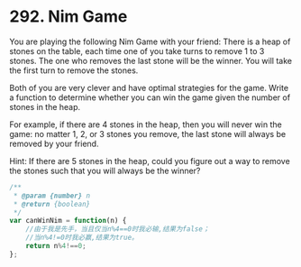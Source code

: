 # 292. Nim Game
You are playing the following Nim Game with your friend: There is a heap of stones on the table, each time one of you take turns to remove 1 to 3 stones. The one who removes the last stone will be the winner. You will take the first turn to remove the stones.

Both of you are very clever and have optimal strategies for the game. Write a function to determine whether you can win the game given the number of stones in the heap.

For example, if there are 4 stones in the heap, then you will never win the game: no matter 1, 2, or 3 stones you remove, the last stone will always be removed by your friend.

Hint:
If there are 5 stones in the heap, could you figure out a way to remove the stones such that you will always be the winner?
``` js
/**
 * @param {number} n
 * @return {boolean}
 */
var canWinNim = function(n) {
    //由于我是先手，当且仅当n%4==0时我必输,结果为false；
    //当n%4!=0时我必赢,结果为true。
    return n%4!==0;
};
```